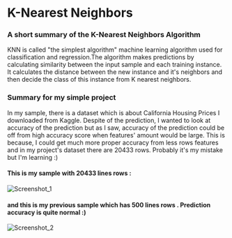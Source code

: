 # K-Nearest Neighbors
### A short summary of the K-Nearest Neighbors Algorithm
KNN is called "the simplest algorithm" machine learning algorithm used for classification and regression.The algorithm makes predictions by calculating similarity between the input sample and each training instance. It calculates the distance between the new instance and it's neighbors and then decide the class of this instance from K nearest neighbors.

### Summary for my simple project
In my sample, there is a dataset which is about California Housing Prices I downloaded from Kaggle. Despite of the prediction, I wanted to look at accuracy of the prediction but as I saw, accuracy of the prediction could be off from high accuracy score when features' amount would be large. This is because, I could get much more proper accuracy from less rows features and in my project's dataset there are 20433 rows. Probably it's my mistake but I'm learning :)

#### This is my sample with 20433 lines rows : 

![Screenshot_1](https://user-images.githubusercontent.com/44119225/103572495-bb2d9e00-4edd-11eb-8b44-713e2679c33d.jpg)

#### and this is my previous sample which has 500 lines rows . Prediction accuracy is quite normal :)

![Screenshot_2](https://user-images.githubusercontent.com/44119225/103572709-1495cd00-4ede-11eb-94c2-0037a2b25894.jpg)

